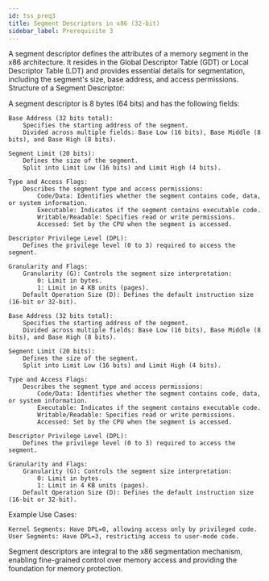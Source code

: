 ```yaml
---
id: tss_preq3
title: Segment Descriptors in x86 (32-bit)
sidebar_label: Prerequisite 3
---
```



A segment descriptor defines the attributes of a memory segment in the x86 architecture. It resides in the Global Descriptor Table (GDT) or Local Descriptor Table (LDT) and provides essential details for segmentation, including the segment's size, base address, and access permissions.
Structure of a Segment Descriptor:

A segment descriptor is 8 bytes (64 bits) and has the following fields:

    Base Address (32 bits total):
        Specifies the starting address of the segment.
        Divided across multiple fields: Base Low (16 bits), Base Middle (8 bits), and Base High (8 bits).

    Segment Limit (20 bits):
        Defines the size of the segment.
        Split into Limit Low (16 bits) and Limit High (4 bits).

    Type and Access Flags:
        Describes the segment type and access permissions:
            Code/Data: Identifies whether the segment contains code, data, or system information.
            Executable: Indicates if the segment contains executable code.
            Writable/Readable: Specifies read or write permissions.
            Accessed: Set by the CPU when the segment is accessed.

    Descriptor Privilege Level (DPL):
        Defines the privilege level (0 to 3) required to access the segment.

    Granularity and Flags:
        Granularity (G): Controls the segment size interpretation:
            0: Limit in bytes.
            1: Limit in 4 KB units (pages).
        Default Operation Size (D): Defines the default instruction size (16-bit or 32-bit).

    Base Address (32 bits total):
        Specifies the starting address of the segment.
        Divided across multiple fields: Base Low (16 bits), Base Middle (8 bits), and Base High (8 bits).

    Segment Limit (20 bits):
        Defines the size of the segment.
        Split into Limit Low (16 bits) and Limit High (4 bits).

    Type and Access Flags:
        Describes the segment type and access permissions:
            Code/Data: Identifies whether the segment contains code, data, or system information.
            Executable: Indicates if the segment contains executable code.
            Writable/Readable: Specifies read or write permissions.
            Accessed: Set by the CPU when the segment is accessed.

    Descriptor Privilege Level (DPL):
        Defines the privilege level (0 to 3) required to access the segment.

    Granularity and Flags:
        Granularity (G): Controls the segment size interpretation:
            0: Limit in bytes.
            1: Limit in 4 KB units (pages).
        Default Operation Size (D): Defines the default instruction size (16-bit or 32-bit).

Example Use Cases:

    Kernel Segments: Have DPL=0, allowing access only by privileged code.
    User Segments: Have DPL=3, restricting access to user-mode code.

Segment descriptors are integral to the x86 segmentation mechanism, enabling fine-grained control over memory access and providing the foundation for memory protection.
